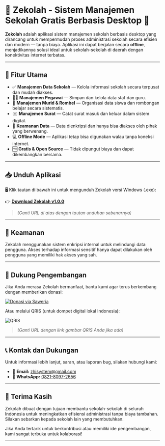 # 🌟 Zekolah - Sistem Manajemen Sekolah Gratis Berbasis Desktop 🌟

**Zekolah** adalah aplikasi sistem manajemen sekolah berbasis desktop yang dirancang untuk mempermudah proses administrasi sekolah secara efisien dan modern — tanpa biaya. Aplikasi ini dapat berjalan secara **offline**, menjadikannya solusi ideal untuk sekolah-sekolah di daerah dengan konektivitas internet terbatas.

---

## 🎯 Fitur Utama

- ✅ **Manajemen Data Sekolah** — Kelola informasi sekolah secara terpusat dan mudah diakses.
- 👨‍🏫 **Manajemen Pegawai** — Simpan dan kelola data staf dan guru.
- 🧒 **Manajemen Murid & Rombel** — Organisasi data siswa dan rombongan belajar secara sistematis.
- ✉️ **Manajemen Surat** — Catat surat masuk dan keluar dalam sistem digital.
- 🔐 **Keamanan Data** — Data dienkripsi dan hanya bisa diakses oleh pihak yang berwenang.
- 💻 **Offline Mode** — Aplikasi tetap bisa digunakan walau tanpa koneksi internet.
- 🆓 **Gratis & Open Source** — Tidak dipungut biaya dan dapat dikembangkan bersama.

---

## 📥 Unduh Aplikasi

🖥️ Klik tautan di bawah ini untuk mengunduh Zekolah versi Windows (.exe):

👉 [**Download Zekolah v1.0.0**](https://example.com/downloads/zekolah.exe)  
> *(Ganti URL di atas dengan tautan unduhan sebenarnya)*

---

## 🔐 Keamanan

Zekolah menggunakan sistem enkripsi internal untuk melindungi data pengguna. Akses terhadap informasi sensitif hanya dapat dilakukan oleh pengguna yang memiliki hak akses yang sah.

---

## 💖 Dukung Pengembangan

Jika Anda merasa Zekolah bermanfaat, bantu kami agar terus berkembang dengan memberikan donasi:

[![Donasi via Saweria](https://img.shields.io/badge/Donasi-Saweria-orange?style=for-the-badge&logo=buymeacoffee)](https://saweria.co/zhisystem)

Atau melalui QRIS (untuk dompet digital lokal Indonesia):

![QRIS](https://example.com/qris-image.png)  
> *(Ganti URL dengan link gambar QRIS Anda jika ada)*

---

## 📞 Kontak dan Dukungan

Untuk informasi lebih lanjut, saran, atau laporan bug, silakan hubungi kami:

- 📧 **Email:** [zhisystem@gmail.com](mailto:zhisystem@gmail.com)
- 📱 **WhatsApp:** [0821-8097-2656](https://wa.me/6282180972656)

---

## 🙌 Terima Kasih

Zekolah dibuat dengan tujuan membantu sekolah-sekolah di seluruh Indonesia untuk meningkatkan efisiensi administrasi tanpa biaya tambahan. Silakan sebarkan kepada sekolah lain yang membutuhkan.

Jika Anda tertarik untuk berkontribusi atau memiliki ide pengembangan, kami sangat terbuka untuk kolaborasi!

---
